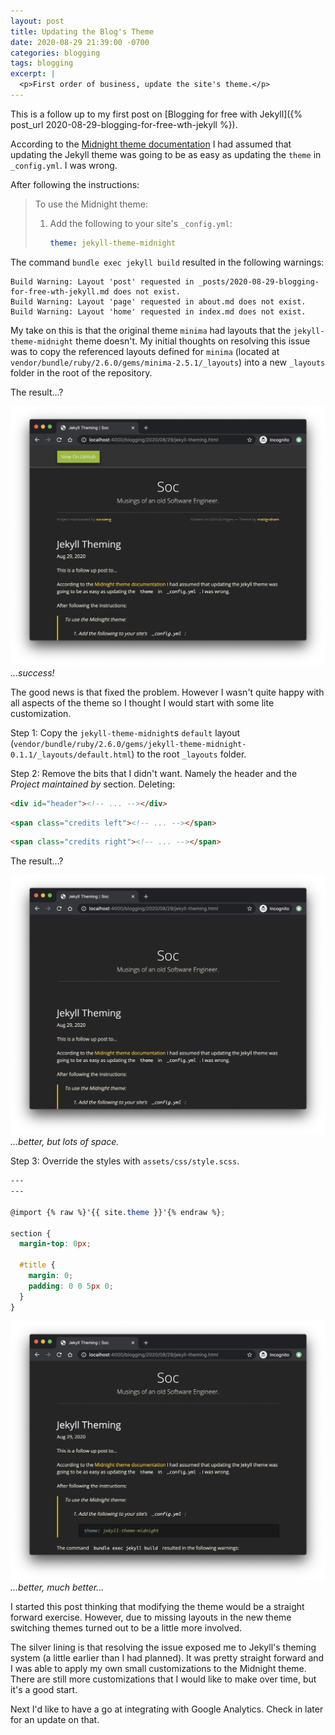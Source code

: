 ```yaml
---
layout: post
title: Updating the Blog's Theme
date: 2020-08-29 21:39:00 -0700
categories: blogging
tags: blogging
excerpt: |
  <p>First order of business, update the site's theme.</p>
---
```


This is a follow up to my first post on [Blogging for free with
Jekyll]({% post_url 2020-08-29-blogging-for-free-wth-jekyll %}).

According to the [Midnight theme documentation](https://github.com/pages-themes/midnight) I had assumed that updating
the Jekyll theme was going to be as easy as updating the `theme` in `_config.yml`. I was wrong.

After following the instructions:

> To use the Midnight theme:
>
> 1. Add the following to your site's `_config.yml`:
>
>    ```yml
>    theme: jekyll-theme-midnight
>    ```

The command `bundle exec jekyll build` resulted in the following warnings:

```
Build Warning: Layout 'post' requested in _posts/2020-08-29-blogging-for-free-wth-jekyll.md does not exist.
Build Warning: Layout 'page' requested in about.md does not exist.
Build Warning: Layout 'home' requested in index.md does not exist.
```

My take on this is that the original theme `minima` had layouts that the `jekyll-theme-midnight` theme doesn't. My
initial thoughts on resolving this issue was to copy the referenced layouts defined for `minima` (located at
`vendor/bundle/ruby/2.6.0/gems/minima-2.5.1/_layouts`) into a new `_layouts` folder in the root of the repository.

The result...?

![Jekyll screenshot 1](/assets/img/jekyll-theming-1.png) _...success!_

The good news is that fixed the problem. However I wasn't quite happy with all aspects of the theme so I thought I would
start with some lite customization.

Step 1: Copy the `jekyll-theme-midnight`s `default` layout
(`vendor/bundle/ruby/2.6.0/gems/jekyll-theme-midnight-0.1.1/_layouts/default.html`) to the root `_layouts` folder.

Step 2: Remove the bits that I didn't want. Namely the header and the _Project maintained by_ section. Deleting:

```html
<div id="header"><!-- ... --></div>
```

```html
<span class="credits left"><!-- ... --></span>
```

```html
<span class="credits right"><!-- ... --></span>
```

The result...?

![Jekyll screenshot 2](/assets/img/jekyll-theming-2.png) _...better, but lots of space._

Step 3: Override the styles with `assets/css/style.scss`.

```scss
---
---

@import {% raw %}'{{ site.theme }}'{% endraw %};

section {
  margin-top: 0px;

  #title {
    margin: 0;
    padding: 0 0 5px 0;
  }
}
```

![Jekyll screenshot 3](/assets/img/jekyll-theming-3.png) _...better, much better..._

I started this post thinking that modifying the theme would be a straight forward exercise. However, due to missing
layouts in the new theme switching themes turned out to be a little more involved.

The silver lining is that resolving the issue exposed me to Jekyll's theming system (a little earlier than I had
planned). It was pretty straight forward and I was able to apply my own small customizations to the Midnight theme.
There are still more customizations that I would like to make over time, but it's a good start.

Next I'd like to have a go at integrating with Google Analytics. Check in later for an update on that.
